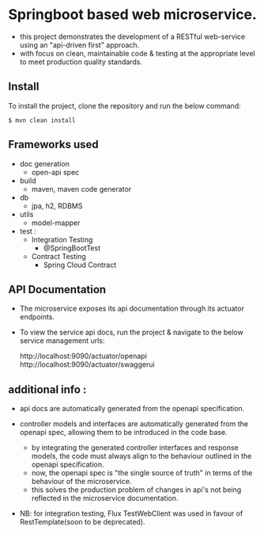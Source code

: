 # Springboot based web microservice.
 - this project demonstrates the development of a RESTful web-service using an "api-driven first" approach.
 - with focus on clean, maintainable code & testing at the appropriate level to meet production quality standards.

## Install
To install the project, clone the repository and run the below command:
```
$ mvn clean install
```

## Frameworks used
- doc generation
  - open-api spec
- build
  - maven, maven code generator
- db
  - jpa, h2, RDBMS 
- utils
  - model-mapper
- test :
  - Integration Testing
    - @SpringBootTest 
  - Contract Testing
    - Spring Cloud Contract 
  
## API Documentation
 * The microservice exposes its api documentation through its actuator endpoints.
 * To view the service api docs, run the project & navigate to the below service management urls:

    http://localhost:9090/actuator/openapi
    http://localhost:9090/actuator/swaggerui   


## additional info :
 - api docs are automatically generated from the openapi specification.
 - controller models and interfaces are automatically generated from the openapi spec, allowing them to be introduced in the code base.
    - by integrating the generated controller interfaces and response models, the code must always align to the behaviour outlined in the openapi specification.  
    - now, the openapi spec is "the single source of truth" in terms of the behaviour of the microservice.
    - this solves the production problem of changes in api's not being reflected in the microservice documentation. 

 - NB: for integration testing, Flux TestWebClient was used in favour of RestTemplate(soon to be deprecated).
